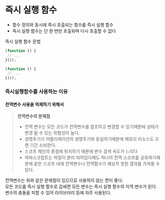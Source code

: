 # 즉시 실행 함수
- 함수 정의와 동시에 즉시 호출되는 함수를 즉시 실행 함수
- 즉시 실행 함수는 단 한 번만 호출되며 다시 호출할 수 없다

즉시 실행 함수 문법
```js
(function () {
 // ...
}());

(function () {
 // ...
})();

```

### 즉시실행함수를 사용하는 이유

#### 전역변수 사용을 억제하기 위해서

> **전역변수의 문제점**
> 
> - 전역 변수는 모든 코드가 전역변수를 참조하고 변경할 수 있기때문에 상태가 변경 될 수 있는 위험성이 높다.
> - 생명주기가 어플리케이션의 생명주기와 동일하기때문에 메모리 리소스도 오랜 기간 소비한다.
> - 스코프 체인의 종점에 위치하기 때문에 변수 검색 속도가 느리다
> - 자바스크립트는 파일이 분리 되어있다해도 하나의 전역 스코프를 공유하기때문에 같은 스코프 내에 전역변수나 전역함수가 예상치 못한 결과를 가져올 수 있다.

전역변수는 위와 같은 문제점이 있으므로 사용하지 않는 편이 좋다.  
모든 코드를 즉시 실행 함수로 감싸면 모든 변수는 즉시 실행 함수의 지역 변수가 된다.  
변수의 충돌을 피할 수 있어 라이브러리 등에 자주 사용된다.